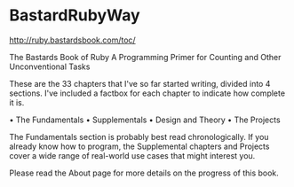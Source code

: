 BastardRubyWay
==============


http://ruby.bastardsbook.com/toc/

The Bastards Book of Ruby
A Programming Primer for Counting and Other Unconventional Tasks


These are the 33 chapters that I've so far started writing, divided into 4 sections. I've included a factbox for each chapter to indicate how complete it is.

• The Fundamentals • Supplementals • Design and Theory • The Projects

The Fundamentals section is probably best read chronologically. If you already know how to program, the Supplemental chapters and Projects cover a wide range of real-world use cases that might interest you.

Please read the About page for more details on the progress of this book.
